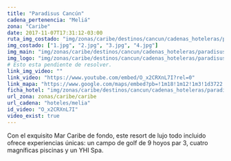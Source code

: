 ```yaml
---
title: "Paradisus Cancún"
cadena_pertenencia: "Meliá"
zona: "Caribe"
date: 2017-11-07T17:31:12-03:00
ruta_img_costado: "img/zonas/caribe/destinos/cancun/cadenas_hoteleras/paradisus/paradisus_cancun/imagenes_hotel/"
img_costado: ["1.jpg", "2.jpg", "3.jpg", "4.jpg"]
img_main: "img/zonas/caribe/destinos/cancun/cadenas_hoteleras/paradisus/paradisus_cancun/paradisus_cancun.jpg"
img_logo: "img/zonas/caribe/destinos/cancun/cadenas_hoteleras/paradisus/paradisus_cancun/logo_hotel/logo_paradisus_cancun.jpg"
# Esto esta pendiente de resolver.
link_img_video: ""
link_video: "https://www.youtube.com/embed/O_x2CRXnL7I?rel=0"
link_mapa: "https://www.google.com/maps/embed?pb=!1m18!1m12!1m3!1d3722.7234720837614!2d-86.77460768506644!3d21.08370398596861!2m3!1f0!2f0!3f0!3m2!1i1024!2i768!4f13.1!3m3!1m2!1s0x8f4c28370abdd883%3A0x911f472d975d75cf!2sParadisus+Canc%C3%BAn!5e0!3m2!1ses!2scl!4v1510157349124"
ficha_hotel: "img/zonas/caribe/destinos/cancun/cadenas_hoteleras/paradisus/paradisus_cancun/paradisus_cancun.pdf"
url_zona: zonas/caribe/caribe
url_cadena: "hoteles/melia"
id_video: "O_x2CRXnL7I"
video_exist: true
---
```

Con el exquisito Mar Caribe de fondo, este resort de lujo todo incluido ofrece experiencias únicas: un campo de golf de 9 hoyos par 3, cuatro magníficas piscinas y un YHI Spa.
